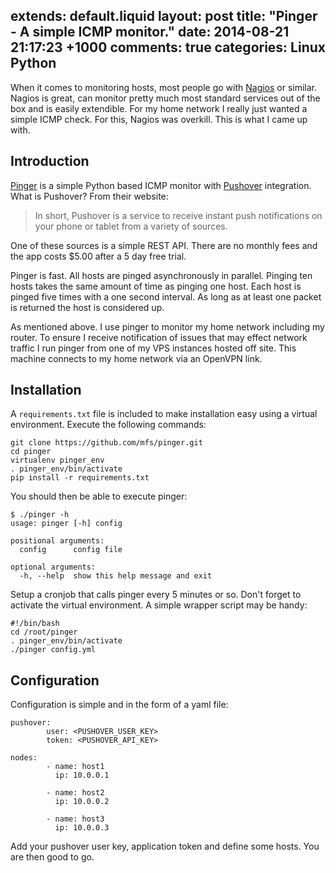 extends: default.liquid
layout: post
title: "Pinger - A simple ICMP monitor."
date: 2014-08-21 21:17:23 +1000
comments: true
categories: Linux Python
---

When it comes to monitoring hosts, most people go with [Nagios][0] or similar.
Nagios is great, can monitor pretty much most standard services out of the box
and is easily extendible. For my home network I really just wanted a simple ICMP
check. For this, Nagios was overkill. This is what I came up with.

## Introduction

[Pinger][1] is a simple Python based ICMP monitor with [Pushover][2]
integration. What is Pushover? From their website:

> In short, Pushover is a service to receive instant push notifications on your
> phone or tablet from a variety of sources.

One of these sources is a simple REST API. There are no monthly fees and the app
costs $5.00 after a 5 day free trial.

Pinger is fast. All hosts are pinged asynchronously in parallel. Pinging ten
hosts takes the same amount of time as pinging one host. Each host is pinged
five times with a one second interval. As long as at least one packet is
returned the host is considered up.

As mentioned above. I use pinger to monitor my home network including my
router. To ensure I receive notification of issues that may effect network
traffic I run pinger from one of my VPS instances hosted off site. This machine
connects to my home network via an OpenVPN link.

## Installation

A `requirements.txt` file is included to make installation easy using a virtual
environment. Execute the following commands:

    git clone https://github.com/mfs/pinger.git
    cd pinger
    virtualenv pinger_env
    . pinger_env/bin/activate
    pip install -r requirements.txt

You should then be able to execute pinger:

    $ ./pinger -h
    usage: pinger [-h] config

    positional arguments:
      config      config file

    optional arguments:
      -h, --help  show this help message and exit

Setup a cronjob that calls pinger every 5 minutes or so. Don't forget to
activate the virtual environment. A simple wrapper script may be handy:

    #!/bin/bash
    cd /root/pinger
    . pinger_env/bin/activate
    ./pinger config.yml


## Configuration

Configuration is simple and in the form of a yaml file:

    pushover:
            user: <PUSHOVER_USER_KEY>
            token: <PUSHOVER_API_KEY>

    nodes:
            - name: host1
              ip: 10.0.0.1

            - name: host2
              ip: 10.0.0.2

            - name: host3
              ip: 10.0.0.3

Add your pushover user key, application token and define some hosts. You are
then good to go.


[0]: http://www.nagios.org
[1]: https://github.com/mfs/pinger
[2]: https://pushover.net

